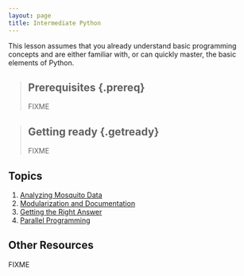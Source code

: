 ```yaml
---
layout: page
title: Intermediate Python
---
```

This lesson assumes that you already understand basic programming concepts
and are either familiar with,
or can quickly master,
the basic elements of Python.

> ## Prerequisites {.prereq}
>
> FIXME

> ## Getting ready {.getready}
>
> FIXME

## Topics

1.  [Analyzing Mosquito Data](01-intro-python.html)
2.  [Modularization and Documentation](02-modularization-documentation.html)
3.  [Getting the Right Answer](03-qa.html)
4.  [Parallel Programming](04-multiprocessing.html)

## Other Resources

FIXME
